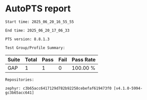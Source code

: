 # AutoPTS report

    Start time: 2025_06_20_16_55_55

    End time: 2025_06_20_17_06_33

    PTS version: 8.8.1.3

    Test Group/Profile Summary: 
|  Suite  | Total | Pass | Fail | Pass Rate|
|---------|-------|------|------|----------|
|GAP      |1      |1     |0     | 100.00 % |

    Repositories:

	zephyr: c3b65acc6417129d782b92258cebefaf619473f0 [v4.1.0-5994-gc3b65acc641]
